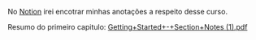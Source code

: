 No <a href="https://www.notion.so/Unreal-Engine-cbc286c0d9394c73a526a079311c4db7">Notion</a> irei encotrar minhas anotações a respeito desse curso.

Resumo do primeiro capitulo: 
[Getting+Started+-+Section+Notes (1).pdf](https://github.com/guikonzen1/UnrealEngine5CourseNotes/files/10137052/Getting%2BStarted%2B-%2BSection%2BNotes.1.pdf)

